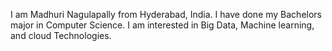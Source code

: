 I am Madhuri Nagulapally from Hyderabad, India. I have done my Bachelors major in Computer Science. I am interested in Big Data, Machine learning, and cloud Technologies.
